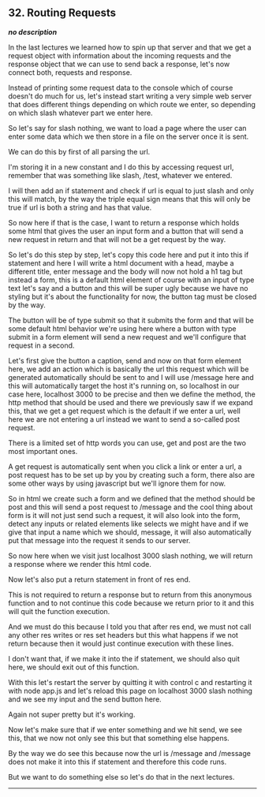 ## 32. Routing Requests

<strong><em>no description</em></strong>

In the last lectures we learned how to spin up that server and that we get a
request object with information about the incoming requests and the response
object that we can use to send back a response, let's now connect both, requests
and response. 

Instead of printing some request data to the console which of course doesn't do
much for us, let's instead start writing a very simple web server that does
different things depending on which route we enter, so depending on which slash
whatever part we enter here. 

So let's say for slash nothing, we want to load a page where the user can enter
some data which we then store in a file on the server once it is sent. 

We can do this by first of all parsing the url. 

I'm storing it in a new constant and I do this by accessing request url,
remember that was something like slash, /test, whatever we entered. 

I will then add an if statement and check if url is equal to just slash and only
this will match, by the way the triple equal sign means that this will only be
true if url is both a string and has that value. 

So now here if that is the case, I want to return a response which holds some
html that gives the user an input form and a button that will send a new request
in return and that will not be a get request by the way. 

So let's do this step by step, let's copy this code here and put it into this if
statement and here I will write a html document with a head, maybe a different
title, enter message and the body will now not hold a h1 tag but instead a form,
this is a default html element of course with an input of type text let's say
and a button and this will be super ugly because we have no styling but it's
about the functionality for now, the button tag must be closed by the way. 

The button will be of type submit so that it submits the form and that will be
some default html behavior we're using here where a button with type submit in a
form element will send a new request and we'll configure that request in a
second. 

Let's first give the button a caption, send and now on that form element here,
we add an action which is basically the url this request which will be generated
automatically should be sent to and I will use /message here and this will
automatically target the host it's running on, so localhost in our case here,
localhost 3000 to be precise and then we define the method, the http method that
should be used and there we previously saw if we expand this, that we get a get
request which is the default if we enter a url, well here we are not entering a
url instead we want to send a so-called post request. 

There is a limited set of http words you can use, get and post are the two most
important ones. 

A get request is automatically sent when you click a link or enter a url, a post
request has to be set up by you by creating such a form, there also are some
other ways by using javascript but we'll ignore them for now. 

So in html we create such a form and we defined that the method should be post
and this will send a post request to /message and the cool thing about form is
it will not just send such a request, it will also look into the form, detect
any inputs or related elements like selects we might have and if we give that
input a name which we should, message, it will also automatically put that
message into the request it sends to our server. 

So now here when we visit just localhost 3000 slash nothing, we will return a
response where we render this html code. 

Now let's also put a return statement in front of res end. 

This is not required to return a response but to return from this anonymous
function and to not continue this code because we return prior to it and this
will quit the function execution. 

And we must do this because I told you that after res end, we must not call any
other res writes or res set headers but this what happens if we not return
because then it would just continue execution with these lines. 

I don't want that,  if we make it into the if statement, we should also quit
here, we should exit out of this function. 

With this let's restart the server by quitting it with control c and restarting
it with node app.js and let's reload this page on localhost 3000 slash nothing
and we see my input and the send button here. 

Again not super pretty but it's working. 

Now let's make sure that if we enter something and we hit send, we see this,
that we now not only see this but that something else happens. 

By the way we do see this because now the url is /message and /message does not
make it into this if statement and therefore this code runs. 

But we want to do something else so let's do that in the next lectures. 

---